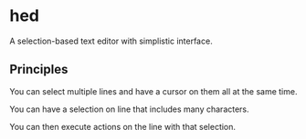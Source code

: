 # hed

A selection-based text editor with simplistic interface.

## Principles

You can select multiple lines and have a cursor on them all at the same time.

You can have a selection on line that includes many characters.

You can then execute actions on the line with that selection.
